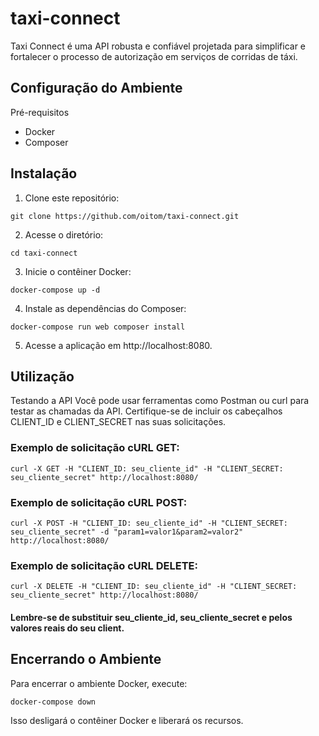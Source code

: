 # taxi-connect
Taxi Connect é uma API robusta e confiável projetada para simplificar e fortalecer o processo de autorização em serviços de corridas de táxi.

## Configuração do Ambiente
Pré-requisitos

- Docker
- Composer

## Instalação
1. Clone este repositório:

```
git clone https://github.com/oitom/taxi-connect.git
```

2. Acesse o diretório:
```
cd taxi-connect
```

3. Inicie o contêiner Docker:
```
docker-compose up -d
```

4. Instale as dependências do Composer:
```
docker-compose run web composer install
```

5. Acesse a aplicação em http://localhost:8080.

## Utilização
Testando a API
Você pode usar ferramentas como Postman ou curl para testar as chamadas da API. Certifique-se de incluir os cabeçalhos CLIENT_ID e CLIENT_SECRET nas suas solicitações.

### Exemplo de solicitação cURL GET:

```
curl -X GET -H "CLIENT_ID: seu_cliente_id" -H "CLIENT_SECRET: seu_cliente_secret" http://localhost:8080/
```
### Exemplo de solicitação cURL POST:

```
curl -X POST -H "CLIENT_ID: seu_cliente_id" -H "CLIENT_SECRET: seu_cliente_secret" -d "param1=valor1&param2=valor2" http://localhost:8080/
```
### Exemplo de solicitação cURL DELETE:

```
curl -X DELETE -H "CLIENT_ID: seu_cliente_id" -H "CLIENT_SECRET: seu_cliente_secret" http://localhost:8080/
```

#### Lembre-se de substituir seu_cliente_id, seu_cliente_secret e pelos valores reais do seu client.

## Encerrando o Ambiente
Para encerrar o ambiente Docker, execute:

```
docker-compose down
```
Isso desligará o contêiner Docker e liberará os recursos.
